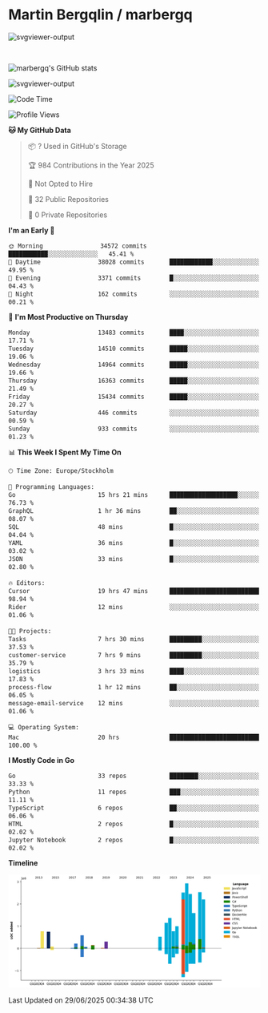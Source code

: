 # Martin Bergqlin / marbergq

![svgviewer-output](https://user-images.githubusercontent.com/2405410/206014777-22d41ecb-c24f-421d-b7d9-bba2cb5bb0de.svg)

<br>

<!--- [![Martin's Week](https://github-readme-stats.vercel.app/api/wakatime?username=marbergq&theme=dark)](https://github.com/anuraghazra/github-readme-stats) -->

![marbergq's GitHub stats](https://github-readme-stats.vercel.app/api?username=marbergq&count_private=true&show_icons=true)

![svgviewer-output](https://wakatime.com/badge/user/3f0a2069-6683-4e19-9a4a-7d21ea815067.svg)

<!--START_SECTION:waka-->
![Code Time](http://img.shields.io/badge/Code%20Time-5%2C210%20hrs%2039%20mins-blue)

![Profile Views](http://img.shields.io/badge/Profile%20Views-0-blue)

**🐱 My GitHub Data** 

> 📦 ? Used in GitHub's Storage 
 > 
> 🏆 984 Contributions in the Year 2025
 > 
> 🚫 Not Opted to Hire
 > 
> 📜 32 Public Repositories 
 > 
> 🔑 0 Private Repositories 
 > 
**I'm an Early 🐤** 

```text
🌞 Morning                34572 commits       ███████████░░░░░░░░░░░░░░   45.41 % 
🌆 Daytime                38028 commits       ████████████░░░░░░░░░░░░░   49.95 % 
🌃 Evening                3371 commits        █░░░░░░░░░░░░░░░░░░░░░░░░   04.43 % 
🌙 Night                  162 commits         ░░░░░░░░░░░░░░░░░░░░░░░░░   00.21 % 
```
📅 **I'm Most Productive on Thursday** 

```text
Monday                   13483 commits       ████░░░░░░░░░░░░░░░░░░░░░   17.71 % 
Tuesday                  14510 commits       █████░░░░░░░░░░░░░░░░░░░░   19.06 % 
Wednesday                14964 commits       █████░░░░░░░░░░░░░░░░░░░░   19.66 % 
Thursday                 16363 commits       █████░░░░░░░░░░░░░░░░░░░░   21.49 % 
Friday                   15434 commits       █████░░░░░░░░░░░░░░░░░░░░   20.27 % 
Saturday                 446 commits         ░░░░░░░░░░░░░░░░░░░░░░░░░   00.59 % 
Sunday                   933 commits         ░░░░░░░░░░░░░░░░░░░░░░░░░   01.23 % 
```


📊 **This Week I Spent My Time On** 

```text
🕑︎ Time Zone: Europe/Stockholm

💬 Programming Languages: 
Go                       15 hrs 21 mins      ███████████████████░░░░░░   76.73 % 
GraphQL                  1 hr 36 mins        ██░░░░░░░░░░░░░░░░░░░░░░░   08.07 % 
SQL                      48 mins             █░░░░░░░░░░░░░░░░░░░░░░░░   04.04 % 
YAML                     36 mins             █░░░░░░░░░░░░░░░░░░░░░░░░   03.02 % 
JSON                     33 mins             █░░░░░░░░░░░░░░░░░░░░░░░░   02.80 % 

🔥 Editors: 
Cursor                   19 hrs 47 mins      █████████████████████████   98.94 % 
Rider                    12 mins             ░░░░░░░░░░░░░░░░░░░░░░░░░   01.06 % 

🐱‍💻 Projects: 
Tasks                    7 hrs 30 mins       █████████░░░░░░░░░░░░░░░░   37.53 % 
customer-service         7 hrs 9 mins        █████████░░░░░░░░░░░░░░░░   35.79 % 
logistics                3 hrs 33 mins       ████░░░░░░░░░░░░░░░░░░░░░   17.83 % 
process-flow             1 hr 12 mins        ██░░░░░░░░░░░░░░░░░░░░░░░   06.05 % 
message-email-service    12 mins             ░░░░░░░░░░░░░░░░░░░░░░░░░   01.06 % 

💻 Operating System: 
Mac                      20 hrs              █████████████████████████   100.00 % 
```

**I Mostly Code in Go** 

```text
Go                       33 repos            ████████░░░░░░░░░░░░░░░░░   33.33 % 
Python                   11 repos            ███░░░░░░░░░░░░░░░░░░░░░░   11.11 % 
TypeScript               6 repos             ██░░░░░░░░░░░░░░░░░░░░░░░   06.06 % 
HTML                     2 repos             █░░░░░░░░░░░░░░░░░░░░░░░░   02.02 % 
Jupyter Notebook         2 repos             █░░░░░░░░░░░░░░░░░░░░░░░░   02.02 % 
```



**Timeline**

![Lines of Code chart](https://raw.githubusercontent.com/marbergq/marbergq/main/assets/bar_graph.png)


 Last Updated on 29/06/2025 00:34:38 UTC
<!--END_SECTION:waka-->
